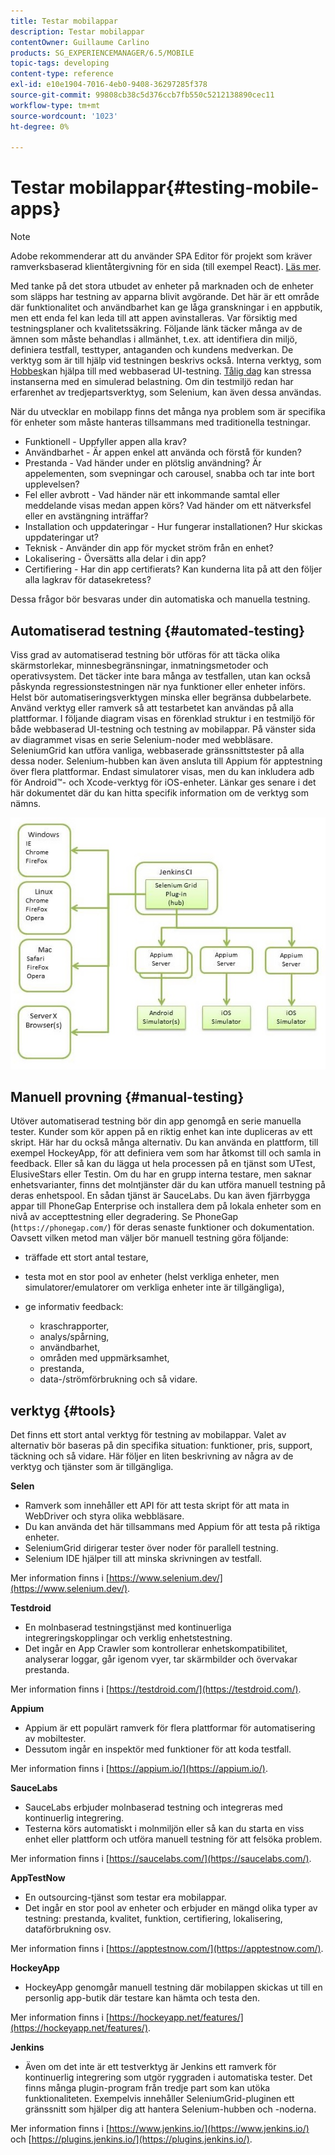 ```yaml
---
title: Testar mobilappar
description: Testar mobilappar
contentOwner: Guillaume Carlino
products: SG_EXPERIENCEMANAGER/6.5/MOBILE
topic-tags: developing
content-type: reference
exl-id: e10e1904-7016-4eb0-9408-36297285f378
source-git-commit: 99808cb38c5d376ccb7fb550c5212138890cec11
workflow-type: tm+mt
source-wordcount: '1023'
ht-degree: 0%

---
```


# Testar mobilappar{#testing-mobile-apps}

>[!NOTE]
>
>Adobe rekommenderar att du använder SPA Editor för projekt som kräver ramverksbaserad klientåtergivning för en sida (till exempel React). [Läs mer](/help/sites-developing/spa-overview.md).

Med tanke på det stora utbudet av enheter på marknaden och de enheter som släpps har testning av apparna blivit avgörande. Det här är ett område där funktionalitet och användbarhet kan ge låga granskningar i en appbutik, men ett enda fel kan leda till att appen avinstalleras. Var försiktig med testningsplaner och kvalitetssäkring. Följande länk täcker många av de ämnen som måste behandlas i allmänhet, t.ex. att identifiera din miljö, definiera testfall, testtyper, antaganden och kundens medverkan. De verktyg som är till hjälp vid testningen beskrivs också. Interna verktyg, som [Hobbes](/help/sites-developing/hobbes.md)kan hjälpa till med webbaserad UI-testning. [Tålig dag](/help/sites-developing/tough-day.md) kan stressa instanserna med en simulerad belastning. Om din testmiljö redan har erfarenhet av tredjepartsverktyg, som Selenium, kan även dessa användas.

När du utvecklar en mobilapp finns det många nya problem som är specifika för enheter som måste hanteras tillsammans med traditionella testningar.

* Funktionell - Uppfyller appen alla krav?
* Användbarhet - Är appen enkel att använda och förstå för kunden?
* Prestanda - Vad händer under en plötslig användning? Är appelementen, som svepningar och carousel, snabba och tar inte bort upplevelsen?
* Fel eller avbrott - Vad händer när ett inkommande samtal eller meddelande visas medan appen körs? Vad händer om ett nätverksfel eller en avstängning inträffar?
* Installation och uppdateringar - Hur fungerar installationen? Hur skickas uppdateringar ut?
* Teknisk - Använder din app för mycket ström från en enhet?
* Lokalisering - Översätts alla delar i din app?
* Certifiering - Har din app certifierats? Kan kunderna lita på att den följer alla lagkrav för datasekretess?

Dessa frågor bör besvaras under din automatiska och manuella testning.

## Automatiserad testning {#automated-testing}

Viss grad av automatiserad testning bör utföras för att täcka olika skärmstorlekar, minnesbegränsningar, inmatningsmetoder och operativsystem. Det täcker inte bara många av testfallen, utan kan också påskynda regressionstestningen när nya funktioner eller enheter införs. Helst bör automatiseringsverktygen minska eller begränsa dubbelarbete. Använd verktyg eller ramverk så att testarbetet kan användas på alla plattformar. I följande diagram visas en förenklad struktur i en testmiljö för både webbaserad UI-testning och testning av mobilappar. På vänster sida av diagrammet visas en serie Selenium-noder med webbläsare. SeleniumGrid kan utföra vanliga, webbaserade gränssnittstester på alla dessa noder. Selenium-hubben kan även ansluta till Appium för apptestning över flera plattformar. Endast simulatorer visas, men du kan inkludera adb för Android™- och Xcode-verktyg för iOS-enheter. Länkar ges senare i det här dokumentet där du kan hitta specifik information om de verktyg som nämns.

![chlimage_1](assets/chlimage_1.jpeg)

## Manuell provning {#manual-testing}

Utöver automatiserad testning bör din app genomgå en serie manuella tester. Kunder som kör appen på en riktig enhet kan inte dupliceras av ett skript. Här har du också många alternativ. Du kan använda en plattform, till exempel HockeyApp, för att definiera vem som har åtkomst till och samla in feedback. Eller så kan du lägga ut hela processen på en tjänst som UTest, ElusiveStars eller Testin. Om du har en grupp interna testare, men saknar enhetsvarianter, finns det molntjänster där du kan utföra manuell testning på deras enhetspool. En sådan tjänst är SauceLabs. Du kan även fjärrbygga appar till PhoneGap Enterprise och installera dem på lokala enheter som en nivå av accepttestning eller degradering. Se PhoneGap (`https://phonegap.com/`) för deras senaste funktioner och dokumentation. Oavsett vilken metod man väljer bör manuell testning göra följande:

* träffade ett stort antal testare,
* testa mot en stor pool av enheter (helst verkliga enheter, men simulatorer/emulatorer om verkliga enheter inte är tillgängliga),
* ge informativ feedback:

   * kraschrapporter,
   * analys/spårning,
   * användbarhet,
   * områden med uppmärksamhet,
   * prestanda,
   * data-/strömförbrukning och så vidare.

## verktyg {#tools}

Det finns ett stort antal verktyg för testning av mobilappar. Valet av alternativ bör baseras på din specifika situation: funktioner, pris, support, täckning och så vidare. Här följer en liten beskrivning av några av de verktyg och tjänster som är tillgängliga.

**Selen**

* Ramverk som innehåller ett API för att testa skript för att mata in WebDriver och styra olika webbläsare.
* Du kan använda det här tillsammans med Appium för att testa på riktiga enheter.
* SeleniumGrid dirigerar tester över noder för parallell testning.
* Selenium IDE hjälper till att minska skrivningen av testfall.

Mer information finns i [https://www.selenium.dev/](https://www.selenium.dev/).

**Testdroid**

* En molnbaserad testningstjänst med kontinuerliga integreringskopplingar och verklig enhetstestning.
* Det ingår en App Crawler som kontrollerar enhetskompatibilitet, analyserar loggar, går igenom vyer, tar skärmbilder och övervakar prestanda.

Mer information finns i [https://testdroid.com/](https://testdroid.com/).

**Appium**

* Appium är ett populärt ramverk för flera plattformar för automatisering av mobiltester.
* Dessutom ingår en inspektör med funktioner för att koda testfall.

Mer information finns i [https://appium.io/](https://appium.io/).

**SauceLabs**

* SauceLabs erbjuder molnbaserad testning och integreras med kontinuerlig integrering.
* Testerna körs automatiskt i molnmiljön eller så kan du starta en viss enhet eller plattform och utföra manuell testning för att felsöka problem.

Mer information finns i [https://saucelabs.com/](https://saucelabs.com/).

**AppTestNow**

* En outsourcing-tjänst som testar era mobilappar.
* Det ingår en stor pool av enheter och erbjuder en mängd olika typer av testning: prestanda, kvalitet, funktion, certifiering, lokalisering, dataförbrukning osv.

Mer information finns i [https://apptestnow.com/](https://apptestnow.com/).

**HockeyApp**

* HockeyApp genomgår manuell testning där mobilappen skickas ut till en personlig app-butik där testare kan hämta och testa den.

Mer information finns i [https://hockeyapp.net/features/](https://hockeyapp.net/features/).

**Jenkins**

* Även om det inte är ett testverktyg är Jenkins ett ramverk för kontinuerlig integrering som utgör ryggraden i automatiska tester. Det finns många plugin-program från tredje part som kan utöka funktionaliteten. Exempelvis innehåller SeleniumGrid-pluginen ett gränssnitt som hjälper dig att hantera Selenium-hubben och -noderna.

Mer information finns i [https://www.jenkins.io/](https://www.jenkins.io/) och [https://plugins.jenkins.io/](https://plugins.jenkins.io/).
